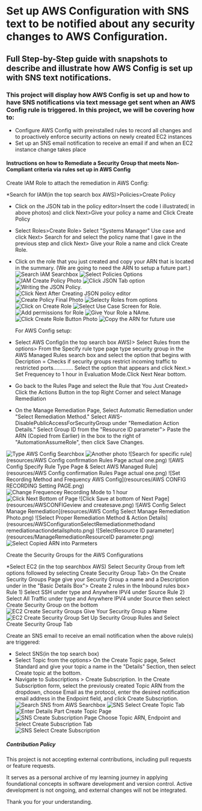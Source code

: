 # Set up AWS Configuration with SNS text to be notified about any security changes to AWS Configuration.

## Full Step-by-Step guide with snapshots to describe and illustrate how AWS Config is set up with SNS text notifications.

### This project will display how AWS Config is set up and how to have SNS notifications via text message get sent when an AWS Config rule is triggered.  In this project, we will be covering how to:
* Configure AWS Config with preinstalled rules to record all changes and to proactively enforce security actions on newly created EC2 instances
* Set up an SNS email notification to receive an email if and when an EC2 instance change takes place
  

#### Instructions on how to Remediate a Security Group that meets Non-Compliant criteria via rules set up in AWS Config


Create IAM Role to attach the remediation in AWS Config:

*Search for IAM(in the top search box AWS)>Policies>Create Policy
* Click on the JSON tab in the policy editor>Insert the code I illustrated( in above photos)  and click Next>Give your policy a name and Click Create Policy
* Select Roles>Create Role> Select "Systems Manager" Use case and click Next> Search for and select the policy name that I gave in the previous step and click Next> Give your Role a name and click Create Role.
* Click on the role that you just created and copy your ARN that is located in the summary. (We are going to need the ARN to setup a future part.)
  ![Search IAM Searchbox](resources/IAMSearchIAM.png)
  ![Select Policies Options](resources/IAMClickonpolociesoptionphoto.png)
![IAM Create Policy Photo](resources/IAMCreatePolicyphoto.png)
 ![Click JSON Tab option](resources/IAMSelectJSONTab.png)
![Writing the JSON Policy.](resources/JSONpolicycodephoto.png)
![Click Next After Creating JSON policy editor](resources/ClickNEXTJSONCREATEPOLICYEDITOR.png)
![Create Policy Final Photo ](resources/IAMCreatePolicyphoto.png)
![Selecty Roles from options](resources/ROLESSELECTROLESOPTIONS.png)
![Click on Create Role](resources/ROLECREATEROLE.png)
![Select Use Case Screen for Role.](resources/ROLESSelectUseCaseandNextbuttonphoto.png)
  ![Add permissions for Role](resources/ROLESAddpermissions.png)
  ![Give Your Role a NAme.](resources/ROLEROLENAME.png)
  ![Click Create Role Button Photo](resources/ROLECreaterolephoto.png)
![Copy the ARN for future use](resources/SelectActualARNphoto.png)

 
        
  For AWS Config setup:
* Select AWS Config(in the top search box AWS)> Select Rules from the options> From the Specify rule type page type security group in the AWS Managed Rules search box and select the option that begins with Decription = Checks if security groups restrict incoming traffic to restricted ports............. Select the option that appears and click Next.> Set Frequencey to 1 hour in Evaluation Mode.Click Next Near bottom.
*  Go back to the Rules Page and select the Rule that You Just Created> Click the Actions Button in the top Right Corner and select Manage Remediation
*  On the Manage Remediation Page, Select Automatic Remediation under "Select Remediation Method." Select AWS-DisablePublicAccessForSecurityGroup under "Remediation Action Details." Select Group ID from the "Resource ID parameter"> Paste the ARN (Copied from Earlier) in the box to the right of "AutomationAssumeRole", then click Save Changes.

![Type AWS Config Searchbox](resources/AWSCONFIGSEARCH.png)
![Another photo](resources/photo2.png)
![Search for specific rule](resources/AWS Config confirmation Rules Page actual one.png)
![AWS Config Specify Rule Type Page & Select AWS Managed Rule](resources/AWS Config confirmation Rules Page actual one.png)
![Set Recording Method and Frequency AWS Config](resources/AWS CONFIG RECORDING Setting PAGE.png)
![Change Frequencey Recording Mode to 1 hour](resources/AWSCongfigurationRulesEditRuleFrequencyPage.png)
![Click Next Bottom of Page](resources/AWSConfigConfigrulenext.png)
![Click Save at bottom of Next Page](resources/AWSCONFIGeview and createsave.png)
![AWS Config Select Manage Remediation](resources/AWS Config Select Manage Remediation Photo.png)
![Select Proper Remediation Method & Action Details](resources/AWSConfigurationSelectRemediationmethodand remediationactiondetailsphoto.png)
![SelectResource ID parameter](resources/ManageRemediationResourceID parameter.png)
![Select Copied ARN into Parmeters](resources/ManageRemediationBacktopagepasteinparameterARNphoto.png)






Create the Security Groups for the AWS Configurations

*Select EC2 (in the top searchbox AWS) Select Security Group from left options followed by selecting Create Security Group Tab> On the Create Security Groups Page give your Security Group a name and a Description under  in the "Basic Details Box">  Create 2 rules in the Inbound rules box> Rule 1) Select SSH under type and Anywhere IPV4 under Source  Rule 2) Select All Traffic under type and Anywhere IPV4 under Source then select Create Security Group on the bottom 
![EC2 Create Security Groups Give Your Security Group a Name](resources/SecurityGroupcreatesecuritygroupbasicdetailsphoto.pngresources/SecurityGroupcreatesecuritygroupbasicdetailsphoto.png)
![EC2 Create Security Group Set Up Security Group Rules and Select Create Security Group Tab](resources/SecurityGroupcreatesecurityinboundruleandCREATESECURITYGROUPBUTOONphoto.png)


Create an SNS email to receive an email notification when the above rule(s) are triggered:

* Select SNS(in the top search box)
* Select Topic from the options> On the Create Topic page, Select Standard and give your topic a name in the "Details" Section, then select Create topic at the bottom.
* Navigate to Subscriptions > Create Subscription. In the Create Subscription form, select the previously created Topic ARN from the dropdown, choose Email as the protocol, enter the desired notification email address in the Endpoint field, and click Create Subscription.
![Search SNS from AWS Searchbox](resources/SNSSearchSNS.png)
![SNS Select Create Topic Tab](resources/SNSSelecttopicandcreatetopic.png)
![Enter Details Part Create Topic Page](resources/topicdetailscreatetopicphoto.png)
![SNS Create Subscription Page Choose Topic ARN, Endpoint and Select Create Subscription Tab](resources/SNSCreateSubscriptioninfopage.png)
![SNS Select Create Subscription](resources/SNSCreateSubscriptionSelectphoto.png)


##### Contribution Policy

This project is not accepting external contributions, including pull requests or feature requests.

It serves as a personal archive of my learning journey in applying foundational concepts in software development and version control. Active development is not ongoing, and external changes will not be integrated.

Thank you for your understanding.



